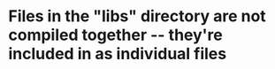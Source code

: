 # Files in the "libs" directory are not compiled together -- they're included in as individual files
